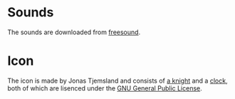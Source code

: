 # Sounds
The sounds are downloaded from [freesound](https://www.freesound.org).

# Icon
The icon is made by Jonas Tjemsland and consists of [a knight](https://commons.wikimedia.org/wiki/File:Chess_ndt45.svg) and a [clock](https://en.wikipedia.org/wiki/File:Circle-icons-clock.svg), both of which are lisenced under the [GNU General Public License](https://www.gnu.org/copyleft/gpl-3.0.html).
